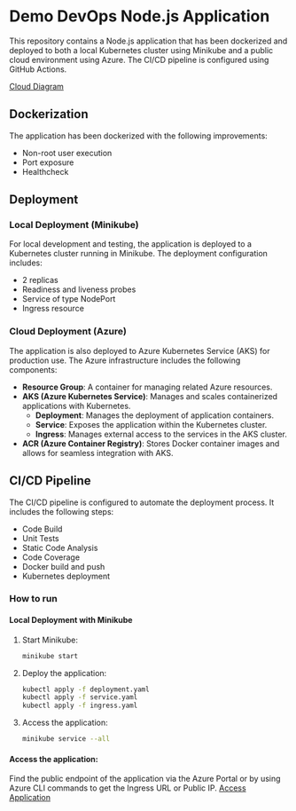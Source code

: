 # Demo DevOps Node.js Application

This repository contains a Node.js application that has been dockerized and deployed to both a local Kubernetes cluster using Minikube and a public cloud environment using Azure. The CI/CD pipeline is configured using GitHub Actions.

[Cloud Diagram](diagram.png)

## Dockerization

The application has been dockerized with the following improvements:

- Non-root user execution
- Port exposure
- Healthcheck

## Deployment

### Local Deployment (Minikube)

For local development and testing, the application is deployed to a Kubernetes cluster running in Minikube. The deployment configuration includes:

- 2 replicas
- Readiness and liveness probes
- Service of type NodePort
- Ingress resource

### Cloud Deployment (Azure)

The application is also deployed to Azure Kubernetes Service (AKS) for production use. The Azure infrastructure includes the following components:

- **Resource Group**: A container for managing related Azure resources.
- **AKS (Azure Kubernetes Service)**: Manages and scales containerized applications with Kubernetes.
  - **Deployment**: Manages the deployment of application containers.
  - **Service**: Exposes the application within the Kubernetes cluster.
  - **Ingress**: Manages external access to the services in the AKS cluster.
- **ACR (Azure Container Registry)**: Stores Docker container images and allows for seamless integration with AKS.

## CI/CD Pipeline

The CI/CD pipeline is configured to automate the deployment process. It includes the following steps:

- Code Build
- Unit Tests
- Static Code Analysis
- Code Coverage
- Docker build and push
- Kubernetes deployment

### How to run

#### Local Deployment with Minikube

1. Start Minikube:

   ```sh
   minikube start
   ```

2. Deploy the application:

   ```sh
   kubectl apply -f deployment.yaml
   kubectl apply -f service.yaml
   kubectl apply -f ingress.yaml
   ```

3. Access the application:

   ```sh
   minikube service --all
   ```

#### Access the application:

Find the public endpoint of the application via the Azure Portal or by using Azure CLI commands to get the Ingress URL or Public IP. [Access Application]()

